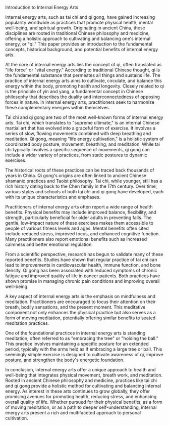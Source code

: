 Introduction to Internal Energy Arts

Internal energy arts, such as tai chi and qi gong, have gained increasing popularity worldwide as practices that promote physical health, mental well-being, and spiritual growth. Originating in ancient China, these disciplines are rooted in traditional Chinese philosophy and medicine, offering a holistic approach to cultivating and balancing one's internal energy, or "qi." This paper provides an introduction to the fundamental concepts, historical background, and potential benefits of internal energy arts.

At the core of internal energy arts lies the concept of qi, often translated as "life force" or "vital energy." According to traditional Chinese thought, qi is the fundamental substance that permeates all things and sustains life. The practice of internal energy arts aims to cultivate, circulate, and balance this energy within the body, promoting health and longevity. Closely related to qi is the principle of yin and yang, a fundamental concept in Chinese philosophy that describes the duality and interconnectedness of opposing forces in nature. In internal energy arts, practitioners seek to harmonize these complementary energies within themselves.

Tai chi and qi gong are two of the most well-known forms of internal energy arts. Tai chi, which translates to "supreme ultimate," is an internal Chinese martial art that has evolved into a graceful form of exercise. It involves a series of slow, flowing movements combined with deep breathing and meditation. Qi gong, meaning "life energy cultivation," is a holistic system of coordinated body posture, movement, breathing, and meditation. While tai chi typically involves a specific sequence of movements, qi gong can include a wider variety of practices, from static postures to dynamic exercises.

The historical roots of these practices can be traced back thousands of years in China. Qi gong's origins are often linked to ancient Chinese shamanic practices and Taoist philosophy. Tai chi, while younger, still has a rich history dating back to the Chen family in the 17th century. Over time, various styles and schools of both tai chi and qi gong have developed, each with its unique characteristics and emphases.

Practitioners of internal energy arts often report a wide range of health benefits. Physical benefits may include improved balance, flexibility, and strength, particularly beneficial for older adults in preventing falls. The gentle, low-impact nature of these exercises makes them accessible to people of various fitness levels and ages. Mental benefits often cited include reduced stress, improved focus, and enhanced cognitive function. Many practitioners also report emotional benefits such as increased calmness and better emotional regulation.

From a scientific perspective, research has begun to validate many of these reported benefits. Studies have shown that regular practice of tai chi can lead to improvements in cardiovascular health, immune function, and bone density. Qi gong has been associated with reduced symptoms of chronic fatigue and improved quality of life in cancer patients. Both practices have shown promise in managing chronic pain conditions and improving overall well-being.

A key aspect of internal energy arts is the emphasis on mindfulness and meditation. Practitioners are encouraged to focus their attention on their breath, bodily sensations, and the present moment. This meditative component not only enhances the physical practice but also serves as a form of moving meditation, potentially offering similar benefits to seated meditation practices.

One of the foundational practices in internal energy arts is standing meditation, often referred to as "embracing the tree" or "holding the ball." This practice involves maintaining a specific posture for an extended period, typically with the arms held as if embracing a large tree or ball. This seemingly simple exercise is designed to cultivate awareness of qi, improve posture, and strengthen the body's energetic foundation.

In conclusion, internal energy arts offer a unique approach to health and well-being that integrates physical movement, breath work, and meditation. Rooted in ancient Chinese philosophy and medicine, practices like tai chi and qi gong provide a holistic method for cultivating and balancing internal energy. As interest in these arts continues to grow globally, they offer promising avenues for promoting health, reducing stress, and enhancing overall quality of life. Whether pursued for their physical benefits, as a form of moving meditation, or as a path to deeper self-understanding, internal energy arts present a rich and multifaceted approach to personal cultivation.